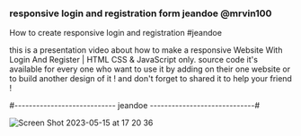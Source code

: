 ### responsive login and registration form jeandoe @mrvin100
How to create responsive login and registration #jeandoe

this is a presentation video about how to make a responsive Website With Login And Register | HTML CSS & JavaScript only.
source code it's available for every one who want to use it by adding on their one website or to build another design of it !
and don't forget to shared it to help your friend !

#---------------------------- jeandoe -----------------------------#

![Screen Shot 2023-05-15 at 17 20 36](https://github.com/jeandoeGroup/responsive-login-and-registration-form-jeandoe/assets/133717670/7597a463-1fe1-4620-83ed-5f495d040a09)
